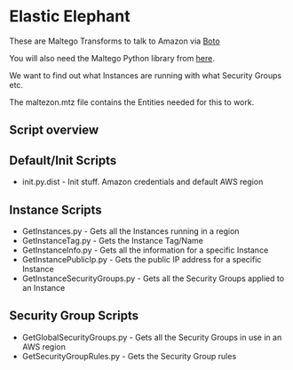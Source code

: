 Elastic Elephant
================


These are Maltego Transforms to talk to Amazon via [Boto](https://aws.amazon.com/sdk-for-python/)

You will also need the Maltego Python library from [here](http://www.paterva.com/web6/documentation/developer-local.php).

We want to find out what Instances are running with what Security Groups etc. 

The maltezon.mtz file contains the Entities needed for this to work. 


Script overview
---------------


Default/Init Scripts
--------------------

 * init.py.dist - Init stuff. Amazon credentials and default AWS region


Instance Scripts
----------------

 * GetInstances.py - Gets all the Instances running in a region
 * GetInstanceTag.py - Gets the Instance Tag/Name
 * GetInstanceInfo.py - Gets all the information for a specific Instance
 * GetInstancePublicIp.py - Gets the public IP address for a specific Instance
 * GetInstanceSecurityGroups.py - Gets all the Security Groups applied to an Instance


Security Group Scripts
----------------------

 * GetGlobalSecurityGroups.py - Gets all the Security Groups in use in an AWS region
 * GetSecurityGroupRules.py - Gets the Security Group rules

